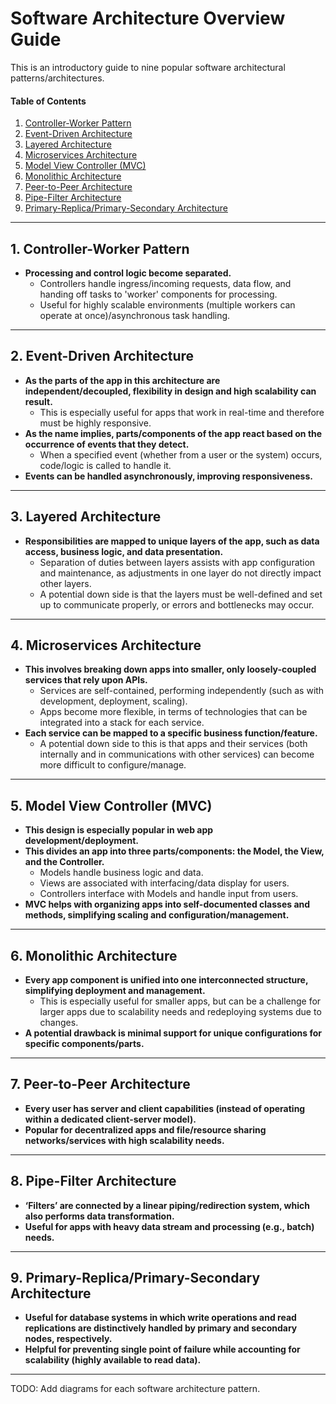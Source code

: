 # Software Architecture Overview Guide
This is an introductory guide to nine popular software architectural patterns/architectures.
  
#### Table of Contents
  
1. [Controller-Worker Pattern](#cwp)
2. [Event-Driven Architecture](#eda)
3. [Layered Architecture](#layered)
4. [Microservices Architecture](#microservices)
5. [Model View Controller (MVC)](#mvc)
6. [Monolithic Architecture](#monolithic)
7. [Peer-to-Peer Architecture](#p2p)
8. [Pipe-Filter Architecture](#pipe-filter)
9. [Primary-Replica/Primary-Secondary Architecture](#replica)
  
<hr />
  
## 1. <a name="cwp">Controller-Worker Pattern</a>
  + **Processing and control logic become separated.**
    - Controllers handle ingress/incoming requests, data flow, and handing off tasks to 'worker' components for processing.
    - Useful for highly scalable environments (multiple workers can operate at once)/asynchronous task handling.
  
<hr />
  
## 2. <a name="eda">Event-Driven Architecture</a>
  + **As the parts of the app in this architecture are independent/decoupled, flexibility in design and high scalability can result.**
    - This is especially useful for apps that work in real-time and therefore must be highly responsive.
  + **As the name implies, parts/components of the app react based on the occurrence of events that they detect.**
    - When a specified event (whether from a user or the system) occurs, code/logic is called to handle it.
  + **Events can be handled asynchronously, improving responsiveness.**
  
<hr />
  
## 3. <a name="layered">Layered Architecture</a>
  + **Responsibilities are mapped to unique layers of the app, such as data access, business logic, and data presentation.**
    - Separation of duties between layers assists with app configuration and maintenance, as adjustments in one layer do not directly impact other layers.
    - A potential down side is that the layers must be well-defined and set up to communicate properly, or errors and bottlenecks may occur.
  
<hr />
  
## 4. <a name="microservices">Microservices Architecture</a>   
  + **This involves breaking down apps into smaller, only loosely-coupled services that rely upon APIs.**
    - Services are self-contained, performing independently (such as with development, deployment, scaling).
    - Apps become more flexible, in terms of technologies that can be integrated into a stack for each service. 
  + **Each service can be mapped to a specific business function/feature.**
    - A potential down side to this is that apps and their services (both internally and in communications with other services) can become more difficult to configure/manage.
  
<hr />
  
## 5. <a name="mvc">Model View Controller (MVC)</a>   
  + **This design is especially popular in web app development/deployment.**
  + **This divides an app into three parts/components: the Model, the View, and the Controller.**
    - Models handle business logic and data.
    - Views are associated with interfacing/data display for users.
    - Controllers interface with Models and handle input from users.
  + **MVC helps with organizing apps into self-documented classes and methods, simplifying scaling and configuration/management.** 
  
<hr />
  
## 6. <a name="monolithic">Monolithic Architecture</a>   
  + **Every app component is unified into one interconnected structure, simplifying deployment and management.**
    - This is especially useful for smaller apps, but can be a challenge for larger apps due to scalability needs and redeploying systems due to changes.
  + **A potential drawback is minimal support for unique configurations for specific components/parts.**
  
<hr />
  
## 7. <a name="p2p">Peer-to-Peer Architecture</a>
  + **Every user has server and client capabilities (instead of operating within a dedicated client-server model).**
  + **Popular for decentralized apps and file/resource sharing networks/services with high scalability needs.**
  
<hr />
  
## 8. <a name="pipe-filter">Pipe-Filter Architecture</a>
  + **‘Filters’ are connected by a linear piping/redirection system, which also performs data transformation.**
  + **Useful for apps with heavy data stream and processing (e.g., batch) needs.**
  
<hr />
  
## 9. <a name="replica">Primary-Replica/Primary-Secondary Architecture</a>    
  + **Useful for database systems in which write operations and read replications are distinctively handled by primary and secondary nodes, respectively.**
  + **Helpful for preventing single point of failure while accounting for scalability (highly available to read data).**
  
<hr />
  
TODO: Add diagrams for each software architecture pattern.  
